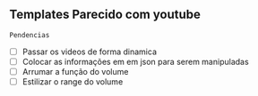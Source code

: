 ## Templates Parecido com youtube

` Pendencias `

- [ ] Passar os videos de forma dinamica
- [ ] Colocar as informações em em json 
	  para serem manipuladas
- [ ] Arrumar a função do volume
- [ ] Estilizar o range do volume